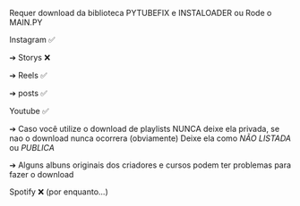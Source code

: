 Requer download da biblioteca PYTUBEFIX e INSTALOADER
          ou
Rode o MAIN.PY 

Instagram ✅

  ➔ Storys ❌
  
 ➔ Reels ✅
  
  ➔ posts ✅

Youtube ✅

  ➔ Caso você utilize o download de playlists NUNCA deixe ela privada, se nao o download nunca ocorrera (obviamente) Deixe ela como *NÃO LISTADA* ou *PUBLICA* 
  
  ➔ Alguns albuns originais dos criadores e cursos podem ter problemas para fazer o download

Spotify ❌ (por enquanto...)
